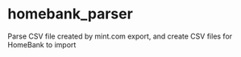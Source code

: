 # homebank_parser
Parse CSV file created by mint.com export, and create CSV files for HomeBank to import
